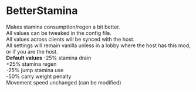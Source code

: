 # BetterStamina
Makes stamina consumption/regen a bit better.<br>
All values can be tweaked in the config file.<br>
All values across clients will be synced with the host.<br>
All settings will remain vanilla unless in a lobby where the host has this mod, or if you are the host.<br>
<strong>Default values</strong>
-25% stamina drain<br>
+25% stamina regen<br>
-25% jump stamina use<br>
-50% carry weight penalty<br>
Movement speed unchanged (can be modified)